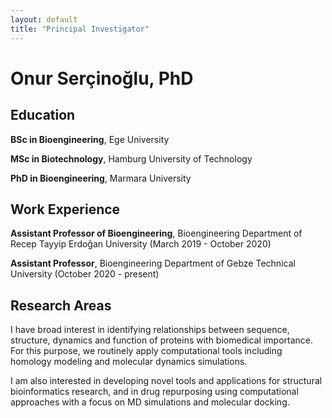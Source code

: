 ```yaml
---
layout: default
title: "Principal Investigator"
---
```

# Onur Serçinoğlu, PhD

## Education

**BSc in Bioengineering**, Ege University

**MSc in Biotechnology**, Hamburg University of Technology 

**PhD in Bioengineering**, Marmara University

## Work Experience

**Assistant Professor of Bioengineering**, Bioengineering Department of Recep Tayyip Erdoğan University (March 2019 - October 2020)

**Assistant Professor**, Bioengineering Department of Gebze Technical University (October 2020 - present)

## Research Areas

I have broad interest in identifying relationships between sequence, structure, dynamics and function of proteins with biomedical importance. For this purpose, we routinely apply computational tools including homology modeling and molecular dynamics simulations.

I am also interested in developing novel tools and applications for structural bioinformatics research, and in drug repurposing using computational approaches with a focus on MD simulations and molecular docking.